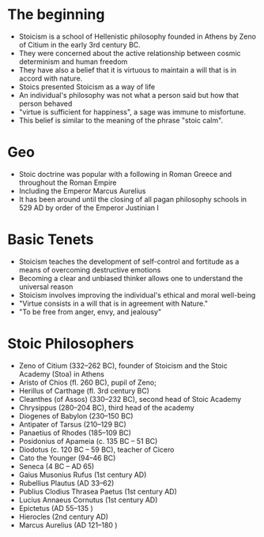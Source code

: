 # The beginning
- Stoicism is a school of Hellenistic philosophy founded in Athens by Zeno of Citium in the early 3rd century BC.
- They were concerned about the active relationship between cosmic determinism and human freedom
- They have also a belief that it is virtuous to maintain a will that is in accord with nature.
- Stoics presented Stoicism as a way of life
- An individual's philosophy was not what a person said but how that person behaved
- "virtue is sufficient for happiness", a sage was immune to misfortune. 
- This belief is similar to the meaning of the phrase "stoic calm".

# Geo
- Stoic doctrine was popular with a following in Roman Greece and throughout the Roman Empire
- Including the Emperor Marcus Aurelius 
- It has been around until the closing of all pagan philosophy schools in 529 AD by order of the Emperor Justinian I

# Basic Tenets
- Stoicism teaches the development of self-control and fortitude as a means of overcoming destructive emotions
- Becoming a clear and unbiased thinker allows one to understand the universal reason
- Stoicism involves improving the individual's ethical and moral well-being
- "Virtue consists in a will that is in agreement with Nature."
- "To be free from anger, envy, and jealousy"

# Stoic Philosophers
- Zeno of Citium (332–262 BC), founder of Stoicism and the Stoic Academy (Stoa) in Athens
- Aristo of Chios (fl. 260 BC), pupil of Zeno;
- Herillus of Carthage (fl. 3rd century BC)
- Cleanthes (of Assos) (330–232 BC), second head of Stoic Academy
- Chrysippus (280–204 BC), third head of the academy
- Diogenes of Babylon (230–150 BC)
- Antipater of Tarsus (210–129 BC)
- Panaetius of Rhodes (185–109 BC)
- Posidonius of Apameia (c. 135 BC – 51 BC)
- Diodotus (c. 120 BC – 59 BC), teacher of Cicero
- Cato the Younger (94–46 BC)
- Seneca (4 BC – AD 65)
- Gaius Musonius Rufus (1st century AD)
- Rubellius Plautus (AD 33–62)
- Publius Clodius Thrasea Paetus (1st century AD)
- Lucius Annaeus Cornutus (1st century AD)
- Epictetus (AD 55–135 )
- Hierocles (2nd century AD)
- Marcus Aurelius (AD 121–180 )
